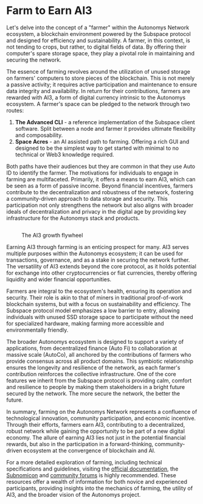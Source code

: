 # Farm to Earn AI3

Let's delve into the concept of a "farmer" within the Autonomys Network ecosystem, a blockchain environment powered by the Subspace protocol and designed for efficiency and sustainability. A farmer, in this context, is not tending to crops, but rather, to digital fields of data. By offering their computer's spare storage space, they play a pivotal role in maintaining and securing the network.

The essence of farming revolves around the utilization of unused storage on farmers' computers to store pieces of the blockchain. This is not merely a passive activity; it requires active participation and maintenance to ensure data integrity and availability. In return for their contributions, farmers are rewarded with AI3, a form of digital currency intrinsic to the Autonomys ecosystem. A farmer's space can be pledged to the network through two routes:

1. **The Advanced CLI** - a reference implementation of the Subspace client software. Split between a node and farmer it provides ultimate flexibility and composability.
2. **Space Acres** - an AI assisted path to farming. Offering a rich GUI and designed to be the simplest way to get started with minimal to no technical or Web3 knowledge required.

Both paths have their audiences but they are common in that they use Auto ID to identify the farmer. The motivations for individuals to engage in farming are multifaceted. Primarily, it offers a means to earn AI3, which can be seen as a form of passive income. Beyond financial incentives, farmers contribute to the decentralization and robustness of the network, fostering a community-driven approach to data storage and security. This participation not only strengthens the network but also aligns with broader ideals of decentralization and privacy in the digital age by providing key infrastructure for the Autonomys stack and products.

<figure><img src="../../.gitbook/assets/v4.png" alt=""><figcaption><p>The AI3 growth flywheel</p></figcaption></figure>

Earning AI3 through farming is an enticing prospect for many. AI3 serves multiple purposes within the Autonomys ecosystem; it can be used for transactions, governance, and as a stake in securing the network further. The versatility of AI3 extends beyond the core protocol, as it holds potential for exchange into other cryptocurrencies or fiat currencies, thereby offering liquidity and wider financial opportunities.

Farmers are integral to the ecosystem's health, ensuring its operation and security. Their role is akin to that of miners in traditional proof-of-work blockchain systems, but with a focus on sustainability and efficiency. The Subspace protocol model emphasizes a low barrier to entry, allowing individuals with unused SSD storage space to participate without the need for specialized hardware, making farming more accessible and environmentally friendly.

The broader Autonomys ecosystem is designed to support a variety of applications, from decentralized finance (Auto Fi) to collaboration at massive scale (AutoCo), all anchored by the contributions of farmers who provide consensus across all product domains. This symbiotic relationship ensures the longevity and resilience of the network, as each farmer's contribution reinforces the collective infrastructure. One of the core features we inherit from the Subspace protocol is providing calm, comfort and resilience to people by making them stakeholders in a bright future secured by the network. The more secure the network, the better the future.

In summary, farming on the Autonomys Network represents a confluence of technological innovation, community participation, and economic incentive. Through their efforts, farmers earn AI3, contributing to a decentralized, robust network while gaining the opportunity to be part of a new digital economy. The allure of earning AI3 lies not just in the potential financial rewards, but also in the participation in a forward-thinking, community-driven ecosystem at the convergence of blockchain and AI.

For a more detailed exploration of farming, including technical specifications and guidelines, visiting the [official documentation](https://docs.subspace.network/), the [Subnomicon](https://subnomicon.subspace.network/) and [community forums](https://forum.subspace.network/) is highly recommended. These resources offer a wealth of information for both novice and experienced participants, providing insights into the mechanics of farming, the utility of AI3, and the broader vision of the Autonomys project.